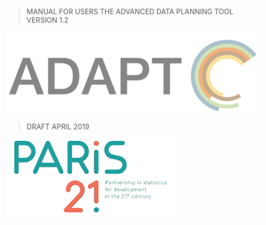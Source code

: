 > MANUAL FOR USERS
> THE ADVANCED DATA PLANNING TOOL VERSION 1.2

<img src="ADAPTmedia\media\image1.png" class="logo1" />



> DRAFT APRIL 2019


<img src="ADAPTmedia\media\image2.png" class="logo2" />
